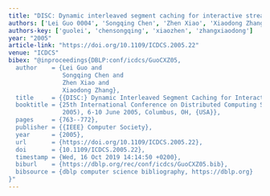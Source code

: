 ```yaml
---
title: "DISC: Dynamic interleaved segment caching for interactive streaming"
authors: ['Lei Guo 0004', 'Songqing Chen', 'Zhen Xiao', 'Xiaodong Zhang 0001']
authors-key: ['guolei', 'chensongqing', 'xiaozhen', 'zhangxiaodong']
year: "2005"
article-link: "https://doi.org/10.1109/ICDCS.2005.22"
venue: "ICDCS"
bibex: "@inproceedings{DBLP:conf/icdcs/GuoCXZ05,
  author    = {Lei Guo and
               Songqing Chen and
               Zhen Xiao and
               Xiaodong Zhang},
  title     = {{DISC:} Dynamic Interleaved Segment Caching for Interactive Streaming},
  booktitle = {25th International Conference on Distributed Computing Systems {(ICDCS}
               2005), 6-10 June 2005, Columbus, OH, {USA}},
  pages     = {763--772},
  publisher = {{IEEE} Computer Society},
  year      = {2005},
  url       = {https://doi.org/10.1109/ICDCS.2005.22},
  doi       = {10.1109/ICDCS.2005.22},
  timestamp = {Wed, 16 Oct 2019 14:14:50 +0200},
  biburl    = {https://dblp.org/rec/conf/icdcs/GuoCXZ05.bib},
  bibsource = {dblp computer science bibliography, https://dblp.org}
}"
---
```

